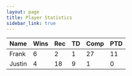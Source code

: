 ```yaml
---
layout: page
title: Player Statistics
sidebar_link: true
---
```


<head>
  <!-- <link rel="stylesheet" href="https://cdn.datatables.net/1.10.20/css/jquery.dataTables.min.css"> -->
  <link rel="stylesheet" href="https://cdn.datatables.net/1.10.20/css/jquery.dataTables.responsive.min.css">
  <!-- <script src="https://ajax.googleapis.com/ajax/libs/jquery/3.4.1/jquery.min.js"></script> -->
  <!-- <script src="https://cdn.datatables.net/1.10.20/js/jquery.dataTables.min.js"></script> -->
  <script src="https://cdn.datatables.net/1.10.20/js/jquery.dataTables.responsive.min.js"></script>
  <script>
    $(document).ready(function() {
      $('#stats')
        .addClass( 'nowrap' )
        .DataTable({
          "responsive": true,
          "paging": false,
          "searching": true
        });
    });
  </script>
</head>
  
<table id="stats" class="display responsive nowrap" style="width:100%">
    <thead>
        <tr>
            <th>Name</th>
            <th>Wins</th>
            <th>Rec</th>
            <th>TD</th>
            <th>Comp</th>
            <th>PTD</th>
        </tr>
    </thead>
    <tbody>
        <tr>
            <td>Frank</td>
            <td>6</td>
            <td>2</td>
            <td>1</td>
            <td>27</td>
            <td>11</td>
        </tr>
        <tr>
            <td>Justin</td>
            <td>4</td>
            <td>18</td>
            <td>9</td>
            <td>1</td>
            <td>0</td>
        </tr>
    </tbody>
</table>
